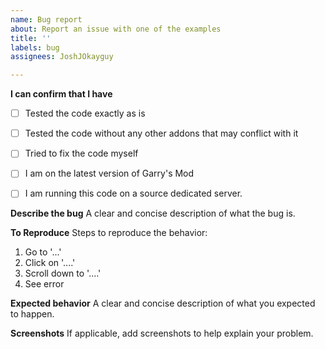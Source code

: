 ```yaml
---
name: Bug report
about: Report an issue with one of the examples
title: ''
labels: bug
assignees: JoshJOkayguy

---
```


**I can confirm that I have**
- [ ] Tested the code exactly as is
- [ ] Tested the code without any other addons that may conflict with it
- [ ] Tried to fix the code myself
- [ ] I am on the latest version of Garry's Mod
- [ ] I am running this code on a source dedicated server.


**Describe the bug**
A clear and concise description of what the bug is.

**To Reproduce**
Steps to reproduce the behavior:
1. Go to '...'
2. Click on '....'
3. Scroll down to '....'
4. See error

**Expected behavior**
A clear and concise description of what you expected to happen.

**Screenshots**
If applicable, add screenshots to help explain your problem.

